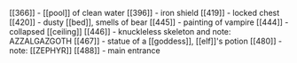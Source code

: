 
[[366]] - [[pool]] of clean water
[[396]] - iron shield
[[419]] - locked chest
[[420]] - dusty [[bed]], smells of bear
[[445]] - painting of vampire
[[444]] - collapsed [[ceiling]]
[[446]] - knuckleless skeleton and note: AZZALGAZGOTH
[[467]] - statue of a [[goddess]], [[elf]]'s potion
[[480]] - note: [[ZEPHYR]]
[[488]] - main entrance





